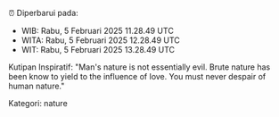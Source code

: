 ⏰ Diperbarui pada:
- WIB: Rabu, 5 Februari 2025 11.28.49 UTC
- WITA: Rabu, 5 Februari 2025 12.28.49 UTC
- WIT: Rabu, 5 Februari 2025 13.28.49 UTC

Kutipan Inspiratif:
"Man's nature is not essentially evil. Brute nature has been know to yield to the influence of love. You must never despair of human nature."


Kategori: nature

